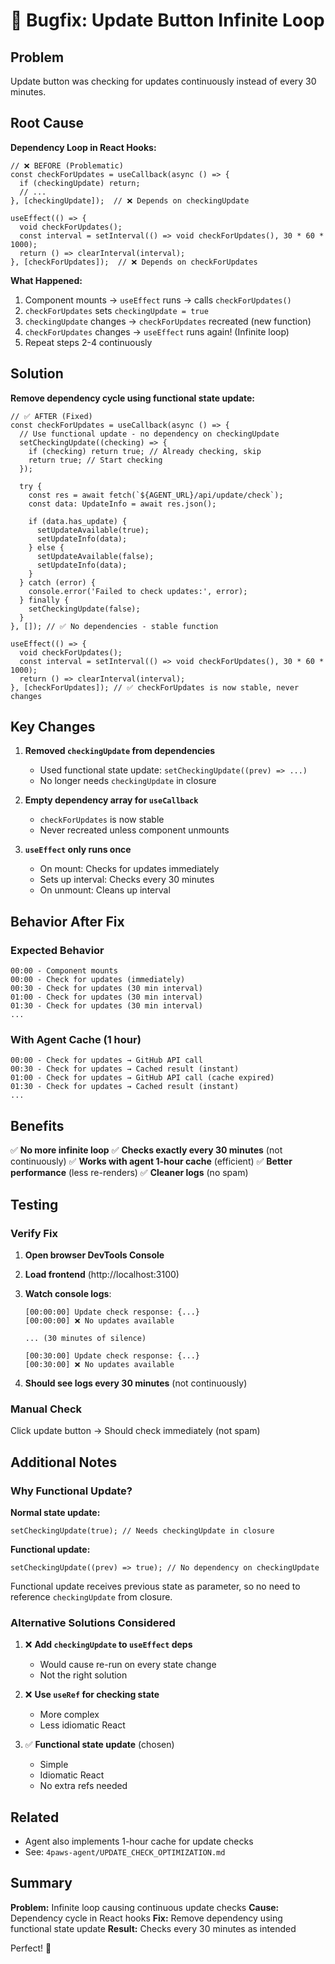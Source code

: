 # 🐛 Bugfix: Update Button Infinite Loop

## Problem

Update button was checking for updates continuously instead of every 30 minutes.

## Root Cause

**Dependency Loop in React Hooks:**

```tsx
// ❌ BEFORE (Problematic)
const checkForUpdates = useCallback(async () => {
  if (checkingUpdate) return;
  // ...
}, [checkingUpdate]);  // ❌ Depends on checkingUpdate

useEffect(() => {
  void checkForUpdates();
  const interval = setInterval(() => void checkForUpdates(), 30 * 60 * 1000);
  return () => clearInterval(interval);
}, [checkForUpdates]);  // ❌ Depends on checkForUpdates
```

**What Happened:**
1. Component mounts → `useEffect` runs → calls `checkForUpdates()`
2. `checkForUpdates` sets `checkingUpdate = true`
3. `checkingUpdate` changes → `checkForUpdates` recreated (new function)
4. `checkForUpdates` changes → `useEffect` runs again! (Infinite loop)
5. Repeat steps 2-4 continuously

## Solution

**Remove dependency cycle using functional state update:**

```tsx
// ✅ AFTER (Fixed)
const checkForUpdates = useCallback(async () => {
  // Use functional update - no dependency on checkingUpdate
  setCheckingUpdate((checking) => {
    if (checking) return true; // Already checking, skip
    return true; // Start checking
  });
  
  try {
    const res = await fetch(`${AGENT_URL}/api/update/check`);
    const data: UpdateInfo = await res.json();
    
    if (data.has_update) {
      setUpdateAvailable(true);
      setUpdateInfo(data);
    } else {
      setUpdateAvailable(false);
      setUpdateInfo(data);
    }
  } catch (error) {
    console.error('Failed to check updates:', error);
  } finally {
    setCheckingUpdate(false);
  }
}, []); // ✅ No dependencies - stable function

useEffect(() => {
  void checkForUpdates();
  const interval = setInterval(() => void checkForUpdates(), 30 * 60 * 1000);
  return () => clearInterval(interval);
}, [checkForUpdates]); // ✅ checkForUpdates is now stable, never changes
```

## Key Changes

1. **Removed `checkingUpdate` from dependencies**
   - Used functional state update: `setCheckingUpdate((prev) => ...)`
   - No longer needs `checkingUpdate` in closure

2. **Empty dependency array for `useCallback`**
   - `checkForUpdates` is now stable
   - Never recreated unless component unmounts

3. **`useEffect` only runs once**
   - On mount: Checks for updates immediately
   - Sets up interval: Checks every 30 minutes
   - On unmount: Cleans up interval

## Behavior After Fix

### Expected Behavior
```
00:00 - Component mounts
00:00 - Check for updates (immediately)
00:30 - Check for updates (30 min interval)
01:00 - Check for updates (30 min interval)
01:30 - Check for updates (30 min interval)
...
```

### With Agent Cache (1 hour)
```
00:00 - Check for updates → GitHub API call
00:30 - Check for updates → Cached result (instant)
01:00 - Check for updates → GitHub API call (cache expired)
01:30 - Check for updates → Cached result (instant)
...
```

## Benefits

✅ **No more infinite loop**
✅ **Checks exactly every 30 minutes** (not continuously)
✅ **Works with agent 1-hour cache** (efficient)
✅ **Better performance** (less re-renders)
✅ **Cleaner logs** (no spam)

## Testing

### Verify Fix

1. **Open browser DevTools Console**
2. **Load frontend** (http://localhost:3100)
3. **Watch console logs**:
   ```
   [00:00:00] Update check response: {...}
   [00:00:00] ❌ No updates available
   
   ... (30 minutes of silence)
   
   [00:30:00] Update check response: {...}
   [00:30:00] ❌ No updates available
   ```

4. **Should see logs every 30 minutes** (not continuously)

### Manual Check

Click update button → Should check immediately (not spam)

## Additional Notes

### Why Functional Update?

**Normal state update:**
```tsx
setCheckingUpdate(true); // Needs checkingUpdate in closure
```

**Functional update:**
```tsx
setCheckingUpdate((prev) => true); // No dependency on checkingUpdate
```

Functional update receives previous state as parameter, so no need to reference `checkingUpdate` from closure.

### Alternative Solutions Considered

1. ❌ **Add `checkingUpdate` to `useEffect` deps**
   - Would cause re-run on every state change
   - Not the right solution

2. ❌ **Use `useRef` for checking state**
   - More complex
   - Less idiomatic React

3. ✅ **Functional state update** (chosen)
   - Simple
   - Idiomatic React
   - No extra refs needed

## Related

- Agent also implements 1-hour cache for update checks
- See: `4paws-agent/UPDATE_CHECK_OPTIMIZATION.md`

## Summary

**Problem:** Infinite loop causing continuous update checks
**Cause:** Dependency cycle in React hooks
**Fix:** Remove dependency using functional state update
**Result:** Checks every 30 minutes as intended

Perfect! 🎉

